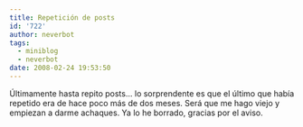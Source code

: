 ```yaml
---
title: Repetición de posts
id: '722'
author: neverbot
tags:
  - miniblog
  - neverbot
date: 2008-02-24 19:53:50
---
```


Últimamente hasta repito posts... lo sorprendente es que el último que había repetido era de hace poco más de dos meses. Será que me hago viejo y empiezan a darme achaques. Ya lo he borrado, gracias por el aviso.